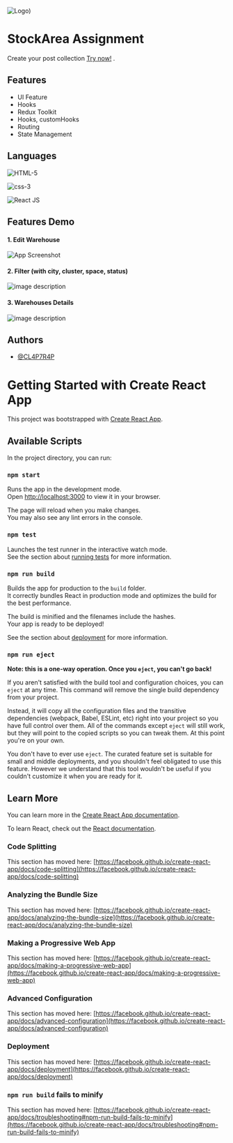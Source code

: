 
![Logo](https://user-images.githubusercontent.com/57012258/280923633-aae967f9-90d1-451e-94ec-8bbcd9e34b85.png))
# StockArea Assignment

Create your post collection [Try now!](https://master--stupendous-marzipan-4aba1b.netlify.app/) .


## Features

- UI Feature
- Hooks
- Redux Toolkit
- Hooks, customHooks
- Routing
- State Management


## Languages



![HTML-5](https://img.shields.io/badge/1-HTML%205-yellow)

![css-3](https://img.shields.io/badge/2-CSS%203-blue)

![React JS](https://img.shields.io/badge/3-React%20JS%20+%20Redux-green)


## Features Demo

#### 1. Edit Warehouse

![App Screenshot](https://user-images.githubusercontent.com/57012258/280923636-2b9b1a61-4490-4e31-a21a-2579f7646330.png)

#### 2. Filter (with city, cluster, space, status)
![image description](https://user-images.githubusercontent.com/57012258/280923630-9be09f03-3d52-4f06-8121-adf87514a3fa.png)
 

#### 3. Warehouses Details
![image description](https://user-images.githubusercontent.com/57012258/280923625-80fb924f-ab0d-43a7-bd34-776446ee9eb0.png)



 


 

 


## Authors

- [@CL4P7R4P](https://github.com/CL4P7R4P-97)

#
# Getting Started with Create React App

This project was bootstrapped with [Create React App](https://github.com/CL4P7R4P-97/StockareaAssignment).

## Available Scripts

In the project directory, you can run:

### `npm start`

Runs the app in the development mode.\
Open [http://localhost:3000](http://localhost:3000) to view it in your browser.

The page will reload when you make changes.\
You may also see any lint errors in the console.

### `npm test`

Launches the test runner in the interactive watch mode.\
See the section about [running tests](https://facebook.github.io/create-react-app/docs/running-tests) for more information.

### `npm run build`

Builds the app for production to the `build` folder.\
It correctly bundles React in production mode and optimizes the build for the best performance.

The build is minified and the filenames include the hashes.\
Your app is ready to be deployed!

See the section about [deployment](https://facebook.github.io/create-react-app/docs/deployment) for more information.

### `npm run eject`

**Note: this is a one-way operation. Once you `eject`, you can't go back!**

If you aren't satisfied with the build tool and configuration choices, you can `eject` at any time. This command will remove the single build dependency from your project.

Instead, it will copy all the configuration files and the transitive dependencies (webpack, Babel, ESLint, etc) right into your project so you have full control over them. All of the commands except `eject` will still work, but they will point to the copied scripts so you can tweak them. At this point you're on your own.

You don't have to ever use `eject`. The curated feature set is suitable for small and middle deployments, and you shouldn't feel obligated to use this feature. However we understand that this tool wouldn't be useful if you couldn't customize it when you are ready for it.

## Learn More

You can learn more in the [Create React App documentation](https://facebook.github.io/create-react-app/docs/getting-started).

To learn React, check out the [React documentation](https://reactjs.org/).

### Code Splitting

This section has moved here: [https://facebook.github.io/create-react-app/docs/code-splitting](https://facebook.github.io/create-react-app/docs/code-splitting)

### Analyzing the Bundle Size

This section has moved here: [https://facebook.github.io/create-react-app/docs/analyzing-the-bundle-size](https://facebook.github.io/create-react-app/docs/analyzing-the-bundle-size)

### Making a Progressive Web App

This section has moved here: [https://facebook.github.io/create-react-app/docs/making-a-progressive-web-app](https://facebook.github.io/create-react-app/docs/making-a-progressive-web-app)

### Advanced Configuration

This section has moved here: [https://facebook.github.io/create-react-app/docs/advanced-configuration](https://facebook.github.io/create-react-app/docs/advanced-configuration)

### Deployment

This section has moved here: [https://facebook.github.io/create-react-app/docs/deployment](https://facebook.github.io/create-react-app/docs/deployment)

### `npm run build` fails to minify

This section has moved here: [https://facebook.github.io/create-react-app/docs/troubleshooting#npm-run-build-fails-to-minify](https://facebook.github.io/create-react-app/docs/troubleshooting#npm-run-build-fails-to-minify)

